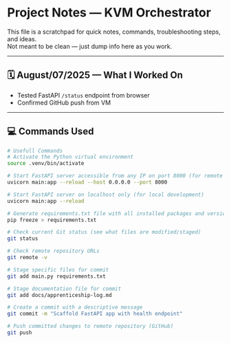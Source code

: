 # Project Notes — KVM Orchestrator

This file is a scratchpad for quick notes, commands, troubleshooting steps, and ideas.  
Not meant to be clean — just dump info here as you work.

---

## 🗓️ August/07/2025 — What I Worked On
- Tested FastAPI `/status` endpoint from browser
- Confirmed GitHub push from VM


---

## 💻 Commands Used
```bash
# Usefull Commands
# Activate the Python virtual environment
source .venv/bin/activate

# Start FastAPI server accessible from any IP on port 8000 (for remote access)
uvicorn main:app --reload --host 0.0.0.0 --port 8000

# Start FastAPI server on localhost only (for local development)
uvicorn main:app --reload

# Generate requirements.txt file with all installed packages and versions
pip freeze > requirements.txt

# Check current Git status (see what files are modified/staged)
git status

# Check remote repository URLs
git remote -v

# Stage specific files for commit
git add main.py requirements.txt

# Stage documentation file for commit
git add docs/apprenticeship-log.md

# Create a commit with a descriptive message
git commit -m "Scaffold FastAPI app with health endpoint"

# Push committed changes to remote repository (GitHub)
git push
